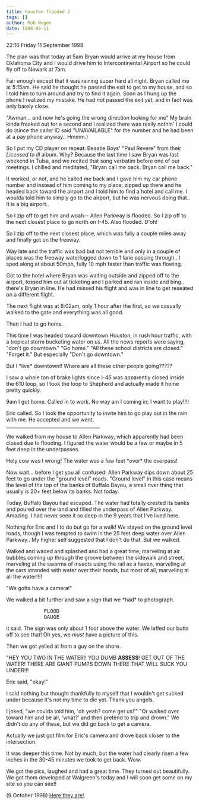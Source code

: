 ```yaml
---
title: houston flooded 2
tags: []
author: Rob Nugen
date: 1998-09-11
---
```


<title>Houston Flooded</title>

<p class=date>22:16 Friday 11 September 1998</p>

<p>The plan was that today at 5am Bryan would arrive at my house from Oklahoma City and I would drive him to Intercontinental Airport so he could fly off to Newark at 7am.

<p>Fair enough except that it was raining super hard all night.  Bryan called me at 5:15am.  He said he thought he passed the exit to get to my house, and so I told him to turn around and try to find it again.  Soon as I hung up the phone I realized my mistake.  He had <i>not</i> passed the exit yet, and in fact was only barely close.

<p>"Awman... and now he's going the wrong direction looking for me"  My brain kinda freaked out for a second and I realized there was really nothin' I could do (since the caller ID said "UNAVAILABLE" for the number and he had been at a pay phone anyway..  Hmmm.)

<P>So I put my CD player on repeat: Beastie Boys' "Paul Revere" from their <i>Licensed to Ill</i> album.  Why?  Because the last time I saw Bryan was last weekend in Tulsa, and we recited that song verbatim before one of our meetings.  I chilled and meditated, "Bryan call me back. Bryan call me back."

<p>It worked, or not, and he called me back and I gave him my car phone number and instead of him coming to my place, zipped up there and he headed back toward the airport and I told him to find a hotel and call me.  I woulda told him to simply go to the airport, but he was nervous doing that..  It is a big airport..

<p>So I zip off to get him and woah-- Allen Parkway is flooded.  So I zip off to the next closest place to go north on I-45.  Also flooded.   D'oh!

<p>So I zip off to the next closest place, which was fully a couple miles away and finally got on the freeway.

<p>Way late and the traffic was bad but not terrible and only in a couple of places was the freeway waterlogged down to 1 lane passing through..  I sped along at about 50mph, fully 10 mph faster than traffic was flowing.

<p>Got to the hotel where Bryan was waiting outside and zipped off to the airport, tossed him out at ticketing and I parked and ran inside and bing.. there's Bryan in line. He had missed his flight and was in line to get reseated on a different flight.

<p>The next flight was at 8:02am, only 1 hour after the first, so we casually walked to the gate and everything was all good.

<p>Then I had to go home.

<p>This time I was headed toward downtown Houston, in rush hour traffic, with a tropical storm bucketing water on us.  All the news reports were saying, "don't go downtown."  "Go home."  "All these school districts are closed."  "Forget it."  But especially "Don't go downtown."

<p>But I *live* downtown!!  Where are all these other people going?????

<p>I saw a whole ton of brake lights since I-45 was apparently closed inside the 610 loop, so I took the loop to Shepherd and actually made it home pretty quickly.

<p>9am I got home.  Called in to work.  No way am I coming in; I want to play!!!!

<p>Eric called.  So I took the opportunity to invite him to go play out in the rain with me.  He accepted and we went.

<p><hr width="50%" align="left">

<p>We walked from my house to Allen Parkway, which apparently had been closed due to flooding.  I figured the water would be a few or maybe in 5 feet deep in the underpasses.

<p>Holy cow was I wrong!  The water was a few feet *over* the overpass!

<p>Now wait... before I get you all confused:  Allen Parkway dips down about 25 feet to go under the "ground level" roads.  "Ground level" in this case means the level of the top of the banks of Buffalo Bayou, a small river thing that usually is 20+ feet below its banks.  Not today.

<p>Today, Buffalo Bayou had escaped.  The water had totally crested its banks and poured over the land and filled the underpass of Allen Parkway.  Amazing.  I had never seen it so deep in the 9 years that I've lived here.

<p>Nothing for Eric and I to do but go for a walk!  We stayed on the ground level roads, though I was tempted to swim in the 25 feet deep water over Allen Parkway..  My higher self suggested that I don't do that.  But we walked.

<p>Walked and waded and splashed and had a great time, marveling at air bubbles coming up through the groove between the sidewalk and street, marveling at the swarms of insects using the rail as a haven, marveling at the cars stranded with water over their hoods, but most of all, marveling at all the water!!!!

<p>"We gotta have a camera!"

<p>We walked a bit further and saw a sign that we *had* to photograph.  

<pre>
            FLOOD
            GAUGE
</pre>

it said.  The sign was only about 1 foot above the water. We laffed our butts off to see that!  Oh yes, we *must* have a picture of this.

<p>Then we got yelled at from a guy on the shore.

<p>"HEY YOU TWO IN THE WATER!!  YOU DUMB <B>ASSESS</B>!  GET OUT OF THE WATER! THERE ARE GIANT PUMPS DOWN THERE THAT WILL SUCK YOU UNDER!!!

<p>Eric said, "okay!"

<p>I said nothing but thought thankfully to myself that I wouldn't get sucked under because it's not my time to die yet. Thank you angels.

<p>I joked, "we coulda told him, 'oh yeah? come get us!'"  "Or walked over toward him and be all, 'what?' and then pretend to trip and drown."  We didn't do any of these, but we did go back to get a camera.

<p>Actually we just got film for Eric's camera and drove back closer to the intersection.  

<p>It was deeper this time.  Not by much, but the water had clearly risen a few inches in the 30-45 minutes we took to get back.  Wow.

<p>We got the pics, laughed and had a great time. They turned out beautifully.  We got them developed at Walgreen's today and I will soon get some on my site so you can see!!

<p>(9 October 1998) <a href="/cgi-local/journal.pl?date=1998/10/09#houston_flooded_30">Here they are!</a>.
</p>
